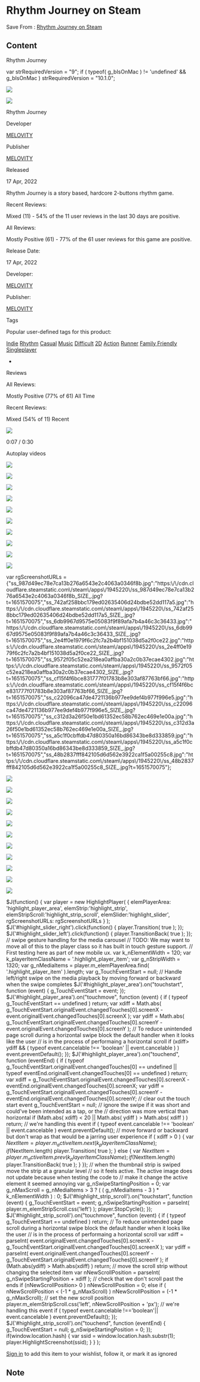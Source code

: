 # Rhythm Journey on Steam
Save From : [Rhythm Journey on Steam](https://store.steampowered.com/app/1945220/Rhythm_Journey/) 

## Content

Rhythm Journey

var strRequiredVersion = "9"; if ( typeof( g_bIsOnMac ) != 'undefined' && g_bIsOnMac ) strRequiredVersion = "10.1.0";

![](https://cdn.cloudflare.steamstatic.com/steam/apps/1945220/header.jpg?t=1651570075)

![](https://cdn.cloudflare.steamstatic.com/steam/apps/1945220/header.jpg?t=1651570075)

Rhythm Journey

Developer

[MELOVITY](https://store.steampowered.com/search/?developer=MELOVITY&snr=1_5_9__400)

Publisher

[MELOVITY](https://store.steampowered.com/search/?publisher=MELOVITY&snr=1_5_9__422)

Released

17 Apr, 2022

Rhythm Journey is a story based, hardcore 2-buttons rhythm game.

Recent Reviews:

Mixed (11) - 54% of the 11 user reviews in the last 30 days are positive.

All Reviews:

Mostly Positive (61) - 77% of the 61 user reviews for this game are positive.    

Release Date:

17 Apr, 2022

Developer:

[MELOVITY](https://store.steampowered.com/search/?developer=MELOVITY&snr=1_5_9__2000)

Publisher:

[MELOVITY](https://store.steampowered.com/search/?publisher=MELOVITY&snr=1_5_9__422)

Tags

Popular user-defined tags for this product:

[Indie](https://store.steampowered.com/tags/en/Indie/?snr=1_5_9__409) [Rhythm](https://store.steampowered.com/tags/en/Rhythm/?snr=1_5_9__409) [Casual](https://store.steampowered.com/tags/en/Casual/?snr=1_5_9__409) [Music](https://store.steampowered.com/tags/en/Music/?snr=1_5_9__409) [Difficult](https://store.steampowered.com/tags/en/Difficult/?snr=1_5_9__409) [2D](https://store.steampowered.com/tags/en/2D/?snr=1_5_9__409) [Action](https://store.steampowered.com/tags/en/Action/?snr=1_5_9__409) [Runner](https://store.steampowered.com/tags/en/Runner/?snr=1_5_9__409) [Family Friendly](https://store.steampowered.com/tags/en/Family%20Friendly/?snr=1_5_9__409) [Singleplayer](https://store.steampowered.com/tags/en/Singleplayer/?snr=1_5_9__409)

-

Reviews

All Reviews:

Mostly Positive (77% of 61) All Time

Recent Reviews:

Mixed (54% of 11) Recent

![](https://store.cloudflare.steamstatic.com/public/images/game/game_highlight_image_spacer.gif)

0:07 / 0:30

Autoplay videos

 [![](https://cdn.cloudflare.steamstatic.com/steam/apps/1945220/ss_987d49ec78e7ca13b276a6543e2c4063a0346f8b.600x338.jpg?t=1651570075)](https://cdn.cloudflare.steamstatic.com/steam/apps/1945220/ss_987d49ec78e7ca13b276a6543e2c4063a0346f8b.1920x1080.jpg?t=1651570075) 

 [![](https://cdn.cloudflare.steamstatic.com/steam/apps/1945220/ss_742af258bbc179ed02635406d24bdbe52dd117a5.600x338.jpg?t=1651570075)](https://cdn.cloudflare.steamstatic.com/steam/apps/1945220/ss_742af258bbc179ed02635406d24bdbe52dd117a5.1920x1080.jpg?t=1651570075) 

 [![](https://store.cloudflare.steamstatic.com/public/images/blank.gif)](https://cdn.cloudflare.steamstatic.com/steam/apps/1945220/ss_6db9967d9575e05083f9f89afa7b4a46c3c36433.1920x1080.jpg?t=1651570075) 

 [![](https://store.cloudflare.steamstatic.com/public/images/blank.gif)](https://cdn.cloudflare.steamstatic.com/steam/apps/1945220/ss_2e4ff0e1979f6c2fc7a2b4bf151038d5a2f0ce22.1920x1080.jpg?t=1651570075) 

 [![](https://store.cloudflare.steamstatic.com/public/images/blank.gif)](https://cdn.cloudflare.steamstatic.com/steam/apps/1945220/ss_9572f05c52ea218ea0affba30a2c0b37ecae4302.1920x1080.jpg?t=1651570075) 

 [![](https://store.cloudflare.steamstatic.com/public/images/blank.gif)](https://cdn.cloudflare.steamstatic.com/steam/apps/1945220/ss_cf15f4f6bce831777f01783b8e303af87763bf66.1920x1080.jpg?t=1651570075) 

 [![](https://store.cloudflare.steamstatic.com/public/images/blank.gif)](https://cdn.cloudflare.steamstatic.com/steam/apps/1945220/ss_c22096ca47de4721136b977ee9def4b977f996e5.1920x1080.jpg?t=1651570075) 

 [![](https://store.cloudflare.steamstatic.com/public/images/blank.gif)](https://cdn.cloudflare.steamstatic.com/steam/apps/1945220/ss_c312d3a26f50e1bd61352ec58b762ec469e1e00a.1920x1080.jpg?t=1651570075) 

 [![](https://store.cloudflare.steamstatic.com/public/images/blank.gif)](https://cdn.cloudflare.steamstatic.com/steam/apps/1945220/ss_a5c1f0cbffdb47d80350a16bd86343be8d333859.1920x1080.jpg?t=1651570075) 

 [![](https://store.cloudflare.steamstatic.com/public/images/blank.gif)](https://cdn.cloudflare.steamstatic.com/steam/apps/1945220/ss_48b2837fff842105d6d562e3922ca1f5a00255c8.1920x1080.jpg?t=1651570075) 

var rgScreenshotURLs = {"ss_987d49ec78e7ca13b276a6543e2c4063a0346f8b.jpg":"https&#x3A;\\/\\/cdn.cloudflare.steamstatic.com\\/steam\\/apps\\/1945220\\/ss_987d49ec78e7ca13b276a6543e2c4063a0346f8b_SIZE\_.jpg?t=1651570075","ss_742af258bbc179ed02635406d24bdbe52dd117a5.jpg":"https&#x3A;\\/\\/cdn.cloudflare.steamstatic.com\\/steam\\/apps\\/1945220\\/ss_742af258bbc179ed02635406d24bdbe52dd117a5_SIZE\_.jpg?t=1651570075","ss_6db9967d9575e05083f9f89afa7b4a46c3c36433.jpg":"https&#x3A;\\/\\/cdn.cloudflare.steamstatic.com\\/steam\\/apps\\/1945220\\/ss_6db9967d9575e05083f9f89afa7b4a46c3c36433_SIZE\_.jpg?t=1651570075","ss_2e4ff0e1979f6c2fc7a2b4bf151038d5a2f0ce22.jpg":"https&#x3A;\\/\\/cdn.cloudflare.steamstatic.com\\/steam\\/apps\\/1945220\\/ss_2e4ff0e1979f6c2fc7a2b4bf151038d5a2f0ce22_SIZE\_.jpg?t=1651570075","ss_9572f05c52ea218ea0affba30a2c0b37ecae4302.jpg":"https&#x3A;\\/\\/cdn.cloudflare.steamstatic.com\\/steam\\/apps\\/1945220\\/ss_9572f05c52ea218ea0affba30a2c0b37ecae4302_SIZE\_.jpg?t=1651570075","ss_cf15f4f6bce831777f01783b8e303af87763bf66.jpg":"https&#x3A;\\/\\/cdn.cloudflare.steamstatic.com\\/steam\\/apps\\/1945220\\/ss_cf15f4f6bce831777f01783b8e303af87763bf66_SIZE\_.jpg?t=1651570075","ss_c22096ca47de4721136b977ee9def4b977f996e5.jpg":"https&#x3A;\\/\\/cdn.cloudflare.steamstatic.com\\/steam\\/apps\\/1945220\\/ss_c22096ca47de4721136b977ee9def4b977f996e5_SIZE\_.jpg?t=1651570075","ss_c312d3a26f50e1bd61352ec58b762ec469e1e00a.jpg":"https&#x3A;\\/\\/cdn.cloudflare.steamstatic.com\\/steam\\/apps\\/1945220\\/ss_c312d3a26f50e1bd61352ec58b762ec469e1e00a_SIZE\_.jpg?t=1651570075","ss_a5c1f0cbffdb47d80350a16bd86343be8d333859.jpg":"https&#x3A;\\/\\/cdn.cloudflare.steamstatic.com\\/steam\\/apps\\/1945220\\/ss_a5c1f0cbffdb47d80350a16bd86343be8d333859_SIZE\_.jpg?t=1651570075","ss_48b2837fff842105d6d562e3922ca1f5a00255c8.jpg":"https&#x3A;\\/\\/cdn.cloudflare.steamstatic.com\\/steam\\/apps\\/1945220\\/ss_48b2837fff842105d6d562e3922ca1f5a00255c8_SIZE\_.jpg?t=1651570075"};

![](https://cdn.cloudflare.steamstatic.com/steam/apps/256879860/movie.184x123.jpg?t=1648957584)

![](https://cdn.cloudflare.steamstatic.com/steam/apps/1945220/ss_987d49ec78e7ca13b276a6543e2c4063a0346f8b.116x65.jpg?t=1651570075)

![](https://cdn.cloudflare.steamstatic.com/steam/apps/1945220/ss_742af258bbc179ed02635406d24bdbe52dd117a5.116x65.jpg?t=1651570075)

![](https://cdn.cloudflare.steamstatic.com/steam/apps/1945220/ss_6db9967d9575e05083f9f89afa7b4a46c3c36433.116x65.jpg?t=1651570075)

![](https://cdn.cloudflare.steamstatic.com/steam/apps/1945220/ss_2e4ff0e1979f6c2fc7a2b4bf151038d5a2f0ce22.116x65.jpg?t=1651570075)

![](https://cdn.cloudflare.steamstatic.com/steam/apps/1945220/ss_9572f05c52ea218ea0affba30a2c0b37ecae4302.116x65.jpg?t=1651570075)

![](https://cdn.cloudflare.steamstatic.com/steam/apps/1945220/ss_cf15f4f6bce831777f01783b8e303af87763bf66.116x65.jpg?t=1651570075)

![](https://cdn.cloudflare.steamstatic.com/steam/apps/1945220/ss_c22096ca47de4721136b977ee9def4b977f996e5.116x65.jpg?t=1651570075)

![](https://cdn.cloudflare.steamstatic.com/steam/apps/1945220/ss_c312d3a26f50e1bd61352ec58b762ec469e1e00a.116x65.jpg?t=1651570075)

![](https://cdn.cloudflare.steamstatic.com/steam/apps/1945220/ss_a5c1f0cbffdb47d80350a16bd86343be8d333859.116x65.jpg?t=1651570075)

![](https://cdn.cloudflare.steamstatic.com/steam/apps/1945220/ss_48b2837fff842105d6d562e3922ca1f5a00255c8.116x65.jpg?t=1651570075)

$J(function() { var player = new HighlightPlayer( { elemPlayerArea: 'highlight_player_area', elemStrip:'highlight_strip', elemStripScroll:'highlight_strip_scroll', elemSlider:'highlight_slider', rgScreenshotURLs: rgScreenshotURLs } ); $J('#highlight_slider_right').click(function() { player.Transition( true ); }); $J('#highlight_slider_left').click(function() { player.TransitionBack( true ); }); // swipe gesture handling for the media carousel // TODO: We may want to move all of this to the player class so it has built in touch gesture support. // First testing here as part of new mobile ux. var k_nElementWidth = 120; var k_playerItemClassName = '.highlight_player_item'; var g_nStripWidth = 1320; var g_nMediaItems = player.m_elemPlayerArea.find( '.highlight_player_item' ).length; var g_TouchEventStart = null; // Handle left/right swipe on the media playback by moving forward or backward when the swipe completes $J('#highlight_player_area').on("touchstart", function (event) { g_TouchEventStart = event; }); $J('#highlight_player_area').on("touchmove", function (event) { if ( typeof g_TouchEventStart == undefined ) return; var xdiff = Math.abs( g_TouchEventStart.originalEvent.changedTouches\[0].screenX - event.originalEvent.changedTouches\[0].screenX ); var ydiff = Math.abs( g_TouchEventStart.originalEvent.changedTouches\[0].screenY - event.originalEvent.changedTouches\[0].screenY ); // To reduce unintended page scroll during a horizontal swipe block the default handler when it looks like the user // is in the process of performaing a horizontal scroll if (xdiff> ydiff && ( typeof event.cancelable !== 'boolean' || event.cancelable ) ) event.preventDefault(); }); $J('#highlight_player_area').on("touchend", function (eventEnd) { if ( typeof g_TouchEventStart.originalEvent.changedTouches\[0] == undefined || typeof eventEnd.originalEvent.changedTouches\[0] == undefined ) return; var xdiff = g_TouchEventStart.originalEvent.changedTouches\[0].screenX - eventEnd.originalEvent.changedTouches\[0].screenX; var ydiff = g_TouchEventStart.originalEvent.changedTouches\[0].screenY - eventEnd.originalEvent.changedTouches\[0].screenY; // clear out the touch start event g_TouchEventStart = null; // ignore the swipe if it was short and could've been intended as a tap, or the // direction was more vertical than horizontal if (Math.abs( xdiff) &lt; 20 || Math.abs( ydiff ) > Math.abs( xdiff ) ) return; // we're handling this event if ( typeof event.cancelable !== 'boolean' || event.cancelable ) event.preventDefault(); // move forward or backward but don't wrap as that would be a jarring user experience if ( xdiff > 0 ) { var $NextItem = player.m_activeItem.next( k_playerItemClassName ); if ($NextItem.length) player.Transition( true ); } else { var $NextItem = player.m_activeItem.prev( k_playerItemClassName ); if ($NextItem.length) player.TransitionBack( true ); } }); // when the thumbnail strip is swiped move the strip at a granular level // so it feels active. The active image does not update because when testing the code to // make it change the active element it seemed annoying var g_nSwipeStartingPosition = 0; var g_nMaxScroll = g_nMediaItems > 3 ? ( ( g_nMediaItems - 3 ) \* k_nElementWidth ) : 0; $J('#highlight_strip_scroll').on("touchstart", function (event) { g_TouchEventStart = event; g_nSwipeStartingPosition = parseInt( player.m_elemStripScroll.css('left') ); player.StopCycle(); }); $J('#highlight_strip_scroll').on("touchmove", function (event) { if ( typeof g_TouchEventStart == undefined ) return; // To reduce unintended page scroll during a horizontal swipe block the default handler when it looks like the user // is in the process of performaing a horizontal scroll var xdiff = parseInt( event.originalEvent.changedTouches\[0].screenX - g_TouchEventStart.originalEvent.changedTouches\[0].screenX ); var ydiff = parseInt( event.originalEvent.changedTouches\[0].screenY - g_TouchEventStart.originalEvent.changedTouches\[0].screenY ); if (Math.abs(ydiff) > Math.abs(xdiff) ) return; // move the scroll strip without changing the selected item var nNewScrollPosition = parseInt( g_nSwipeStartingPosition + xdiff ); // check that we don't scroll past the ends if (nNewScrollPosition> 0 ) nNewScrollPosition = 0; else if ( nNewScrollPosition &lt; (-1 \* g_nMaxScroll) ) nNewScrollPosition = (-1 \* g_nMaxScroll); // set the new scroll position player.m_elemStripScroll.css('left', nNewScrollPosition + 'px'); // we're handling this event if ( typeof event.cancelable !=='boolean'|| event.cancelable ) event.preventDefault(); }); $J('#highlight_strip_scroll').on("touchend", function (eventEnd) { g_TouchEventStart = null; g_nSwipeStartingPosition = 0; }); if(window.location.hash) { var ssid = window.location.hash.substr(1); player.HighlightScreenshot(ssid); } } );

[Sign in](https://store.steampowered.com/login/?redir=app%2F1945220&snr=1_5_9_) to add this item to your wishlist, follow it, or mark it as ignored

## Note
